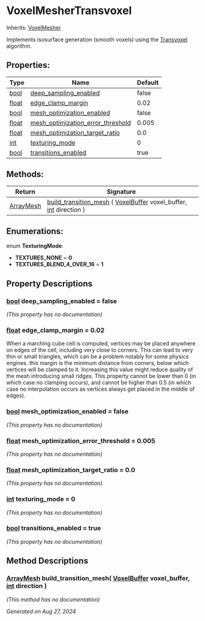 # VoxelMesherTransvoxel

Inherits: [VoxelMesher](VoxelMesher.md)

Implements isosurface generation (smooth voxels) using the [Transvoxel](https://transvoxel.org/) algorithm.

## Properties: 


Type                                                                      | Name                                                                       | Default 
------------------------------------------------------------------------- | -------------------------------------------------------------------------- | --------
[bool](https://docs.godotengine.org/en/stable/classes/class_bool.html)    | [deep_sampling_enabled](#i_deep_sampling_enabled)                          | false   
[float](https://docs.godotengine.org/en/stable/classes/class_float.html)  | [edge_clamp_margin](#i_edge_clamp_margin)                                  | 0.02    
[bool](https://docs.godotengine.org/en/stable/classes/class_bool.html)    | [mesh_optimization_enabled](#i_mesh_optimization_enabled)                  | false   
[float](https://docs.godotengine.org/en/stable/classes/class_float.html)  | [mesh_optimization_error_threshold](#i_mesh_optimization_error_threshold)  | 0.005   
[float](https://docs.godotengine.org/en/stable/classes/class_float.html)  | [mesh_optimization_target_ratio](#i_mesh_optimization_target_ratio)        | 0.0     
[int](https://docs.godotengine.org/en/stable/classes/class_int.html)      | [texturing_mode](#i_texturing_mode)                                        | 0       
[bool](https://docs.godotengine.org/en/stable/classes/class_bool.html)    | [transitions_enabled](#i_transitions_enabled)                              | true    
<p></p>

## Methods: 


Return                                                                            | Signature                                                                                                                                                                         
--------------------------------------------------------------------------------- | ----------------------------------------------------------------------------------------------------------------------------------------------------------------------------------
[ArrayMesh](https://docs.godotengine.org/en/stable/classes/class_arraymesh.html)  | [build_transition_mesh](#i_build_transition_mesh) ( [VoxelBuffer](VoxelBuffer.md) voxel_buffer, [int](https://docs.godotengine.org/en/stable/classes/class_int.html) direction )  
<p></p>

## Enumerations: 

enum **TexturingMode**: 

- <span id="i_TEXTURES_NONE"></span>**TEXTURES_NONE** = **0**
- <span id="i_TEXTURES_BLEND_4_OVER_16"></span>**TEXTURES_BLEND_4_OVER_16** = **1**


## Property Descriptions

### [bool](https://docs.godotengine.org/en/stable/classes/class_bool.html)<span id="i_deep_sampling_enabled"></span> **deep_sampling_enabled** = false

*(This property has no documentation)*

### [float](https://docs.godotengine.org/en/stable/classes/class_float.html)<span id="i_edge_clamp_margin"></span> **edge_clamp_margin** = 0.02

When a marching cube cell is computed, vertices may be placed anywhere on edges of the cell, including very close to corners. This can lead to very thin or small triangles, which can be a problem notably for some physics engines. this margin is the minimum distance from corners, below which vertices will be clamped to it. Increasing this value might reduce quality of the mesh introducing small ridges. This property cannot be lower than 0 (in which case no clamping occurs), and cannot be higher than 0.5 (in which case no interpolation occurs as vertices always get placed in the middle of edges).

### [bool](https://docs.godotengine.org/en/stable/classes/class_bool.html)<span id="i_mesh_optimization_enabled"></span> **mesh_optimization_enabled** = false

*(This property has no documentation)*

### [float](https://docs.godotengine.org/en/stable/classes/class_float.html)<span id="i_mesh_optimization_error_threshold"></span> **mesh_optimization_error_threshold** = 0.005

*(This property has no documentation)*

### [float](https://docs.godotengine.org/en/stable/classes/class_float.html)<span id="i_mesh_optimization_target_ratio"></span> **mesh_optimization_target_ratio** = 0.0

*(This property has no documentation)*

### [int](https://docs.godotengine.org/en/stable/classes/class_int.html)<span id="i_texturing_mode"></span> **texturing_mode** = 0

*(This property has no documentation)*

### [bool](https://docs.godotengine.org/en/stable/classes/class_bool.html)<span id="i_transitions_enabled"></span> **transitions_enabled** = true

*(This property has no documentation)*

## Method Descriptions

### [ArrayMesh](https://docs.godotengine.org/en/stable/classes/class_arraymesh.html)<span id="i_build_transition_mesh"></span> **build_transition_mesh**( [VoxelBuffer](VoxelBuffer.md) voxel_buffer, [int](https://docs.godotengine.org/en/stable/classes/class_int.html) direction ) 

*(This method has no documentation)*

_Generated on Aug 27, 2024_
